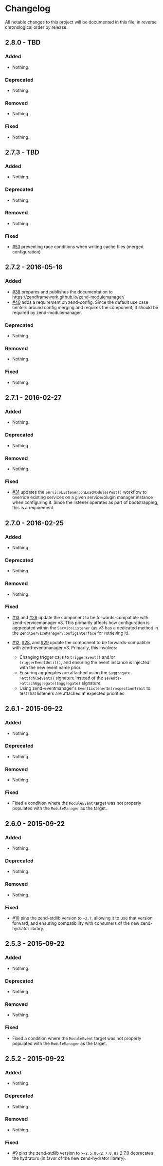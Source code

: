 # Changelog

All notable changes to this project will be documented in this file, in reverse chronological order by release.

## 2.8.0 - TBD

### Added

- Nothing.

### Deprecated

- Nothing.

### Removed

- Nothing.

### Fixed

- Nothing.

## 2.7.3 - TBD

### Added

- Nothing.

### Deprecated

- Nothing.

### Removed

- Nothing.

### Fixed

- [#53](https://github.com/zendframework/zend-modulemanager/pull/53) preventing race conditions
  when writing cache files (merged configuration)

## 2.7.2 - 2016-05-16

### Added

- [#38](https://github.com/zendframework/zend-modulemanager/pull/38) prepares
  and publishes the documentation to https://zendframework.github.io/zend-modulemanager/
- [#40](https://github.com/zendframework/zend-modulemanager/pull/40) adds a
  requirement on zend-config. Since the default use case centers around config
  merging and requires the component, it should be required by
  zend-modulemanager.

### Deprecated

- Nothing.

### Removed

- Nothing.

### Fixed

- Nothing.

## 2.7.1 - 2016-02-27

### Added

- Nothing.

### Deprecated

- Nothing.

### Removed

- Nothing.

### Fixed

- [#31](https://github.com/zendframework/zend-modulemanager/pull/31) updates the
  `ServiceListener:onLoadModulesPost()` workflow to override existing services
  on a given service/plugin manager instance when configuring it. Since the
  listener operates as part of bootstrapping, this is a requirement.

## 2.7.0 - 2016-02-25

### Added

- Nothing.

### Deprecated

- Nothing.

### Removed

- Nothing.

### Fixed

- [#13](https://github.com/zendframework/zend-modulemanager/pull/13) and
  [#28](https://github.com/zendframework/zend-modulemanager/pull/28) update the
  component to be forwards-compatible with zend-servicemanager v3. This
  primarily affects how configuration is aggregated within the
  `ServiceListener` (as v3 has a dedicated method in the
  `Zend\ServiceManager\ConfigInterface` for retrieving it).

- [#12](https://github.com/zendframework/zend-modulemanager/pull/12),
  [#28](https://github.com/zendframework/zend-modulemanager/pull/28), and
  [#29](https://github.com/zendframework/zend-modulemanager/pull/29) update the
  component to be forwards-compatible with zend-eventmanager v3. Primarily, this
  involves:
  - Changing trigger calls to `triggerEvent()` and/or `triggerEventUntil()`, and
    ensuring the event instance is injected with the new event name prior.
  - Ensuring aggregates are attached using the `$aggregate->attach($events)`
    signature instead of the `$events->attachAggregate($aggregate)` signature.
  - Using zend-eventmanager's `EventListenerIntrospectionTrait` to test that
    listeners are attached at expected priorities.

## 2.6.1 - 2015-09-22

### Added

- Nothing.

### Deprecated

- Nothing.

### Removed

- Nothing.

### Fixed

- Fixed a condition where the `ModuleEvent` target was not properly populated
  with the `ModuleManager` as the target.

## 2.6.0 - 2015-09-22

### Added

- Nothing.

### Deprecated

- Nothing.

### Removed

- Nothing.

### Fixed

- [#10](https://github.com/zendframework/zend-modulemanager/pull/10) pins the
  zend-stdlib version to `~2.7`, allowing it to use that version forward, and
  ensuring compatibility with consumers of the new zend-hydrator library.

## 2.5.3 - 2015-09-22

### Added

- Nothing.

### Deprecated

- Nothing.

### Removed

- Nothing.

### Fixed

- Fixed a condition where the `ModuleEvent` target was not properly populated
  with the `ModuleManager` as the target.

## 2.5.2 - 2015-09-22

### Added

- Nothing.

### Deprecated

- Nothing.

### Removed

- Nothing.

### Fixed

- [#9](https://github.com/zendframework/zend-modulemanager/pull/9) pins the
  zend-stdlib version to `>=2.5.0,<2.7.0`, as 2.7.0 deprecates the hydrators (in
  favor of the new zend-hydrator library).
